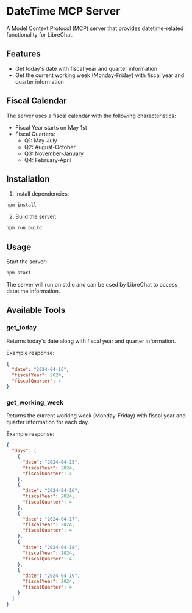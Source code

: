 # DateTime MCP Server

A Model Context Protocol (MCP) server that provides datetime-related functionality for LibreChat.

## Features

- Get today's date with fiscal year and quarter information
- Get the current working week (Monday-Friday) with fiscal year and quarter information

## Fiscal Calendar

The server uses a fiscal calendar with the following characteristics:
- Fiscal Year starts on May 1st
- Fiscal Quarters:
  - Q1: May-July
  - Q2: August-October
  - Q3: November-January
  - Q4: February-April

## Installation

1. Install dependencies:
```bash
npm install
```

2. Build the server:
```bash
npm run build
```

## Usage

Start the server:
```bash
npm start
```

The server will run on stdio and can be used by LibreChat to access datetime information.

## Available Tools

### get_today

Returns today's date along with fiscal year and quarter information.

Example response:
```json
{
  "date": "2024-04-16",
  "fiscalYear": 2024,
  "fiscalQuarter": 4
}
```

### get_working_week

Returns the current working week (Monday-Friday) with fiscal year and quarter information for each day.

Example response:
```json
{
  "days": [
    {
      "date": "2024-04-15",
      "fiscalYear": 2024,
      "fiscalQuarter": 4
    },
    {
      "date": "2024-04-16",
      "fiscalYear": 2024,
      "fiscalQuarter": 4
    },
    {
      "date": "2024-04-17",
      "fiscalYear": 2024,
      "fiscalQuarter": 4
    },
    {
      "date": "2024-04-18",
      "fiscalYear": 2024,
      "fiscalQuarter": 4
    },
    {
      "date": "2024-04-19",
      "fiscalYear": 2024,
      "fiscalQuarter": 4
    }
  ]
}
``` 